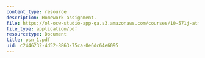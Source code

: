 ```yaml
---
content_type: resource
description: Homework assignment.
file: https://ol-ocw-studio-app-qa.s3.amazonaws.com/courses/10-571j-atmospheric-physics-and-chemistry-spring-2006/c24462324d52886375ca0e6dc64e6095_psn_1.pdf
file_type: application/pdf
resourcetype: Document
title: psn_1.pdf
uid: c2446232-4d52-8863-75ca-0e6dc64e6095
---
```

